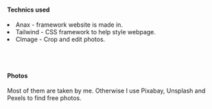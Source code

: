 #### Technics used

<li>Anax - framework website is made in.</li>
<li>Tailwind - CSS framework to help style webpage.</li>
<li>CImage - Crop and edit photos. </li>

<br><br>

#### Photos

Most of them are taken by me. Otherwise I use Pixabay, Unsplash and Pexels to find free photos.
